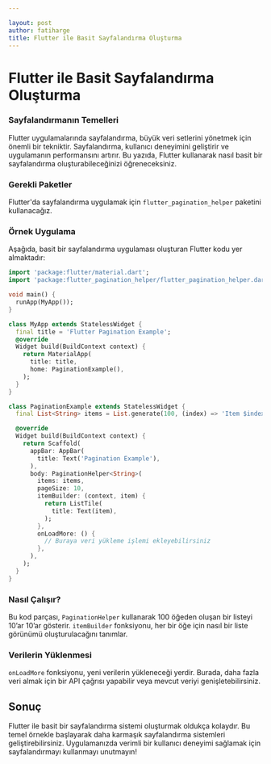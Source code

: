 ```yaml
---

layout: post  
author: fatiharge  
title: Flutter ile Basit Sayfalandırma Oluşturma  
---
```


# Flutter ile Basit Sayfalandırma Oluşturma

### Sayfalandırmanın Temelleri

Flutter uygulamalarında sayfalandırma, büyük veri setlerini yönetmek için önemli bir tekniktir. Sayfalandırma, kullanıcı deneyimini geliştirir ve uygulamanın performansını artırır. Bu yazıda, Flutter kullanarak nasıl basit bir sayfalandırma oluşturabileceğinizi öğreneceksiniz.

### Gerekli Paketler

Flutter'da sayfalandırma uygulamak için `flutter_pagination_helper` paketini kullanacağız.

### Örnek Uygulama

Aşağıda, basit bir sayfalandırma uygulaması oluşturan Flutter kodu yer almaktadır:

```dart
import 'package:flutter/material.dart';
import 'package:flutter_pagination_helper/flutter_pagination_helper.dart';

void main() {
  runApp(MyApp());
}

class MyApp extends StatelessWidget {
  final title = 'Flutter Pagination Example';
  @override
  Widget build(BuildContext context) {
    return MaterialApp(
      title: title,
      home: PaginationExample(),
    );
  }
}

class PaginationExample extends StatelessWidget {
  final List<String> items = List.generate(100, (index) => 'Item $index');

  @override
  Widget build(BuildContext context) {
    return Scaffold(
      appBar: AppBar(
        title: Text('Pagination Example'),
      ),
      body: PaginationHelper<String>(
        items: items,
        pageSize: 10,
        itemBuilder: (context, item) {
          return ListTile(
            title: Text(item),
          );
        },
        onLoadMore: () {
          // Buraya veri yükleme işlemi ekleyebilirsiniz
        },
      ),
    );
  }
}
```

### Nasıl Çalışır?

Bu kod parçası, `PaginationHelper` kullanarak 100 öğeden oluşan bir listeyi 10’ar 10’ar gösterir. `itemBuilder` fonksiyonu, her bir öğe için nasıl bir liste görünümü oluşturulacağını tanımlar. 

### Verilerin Yüklenmesi

`onLoadMore` fonksiyonu, yeni verilerin yükleneceği yerdir. Burada, daha fazla veri almak için bir API çağrısı yapabilir veya mevcut veriyi genişletebilirsiniz.

## Sonuç

Flutter ile basit bir sayfalandırma sistemi oluşturmak oldukça kolaydır. Bu temel örnekle başlayarak daha karmaşık sayfalandırma sistemleri geliştirebilirsiniz. Uygulamanızda verimli bir kullanıcı deneyimi sağlamak için sayfalandırmayı kullanmayı unutmayın!

